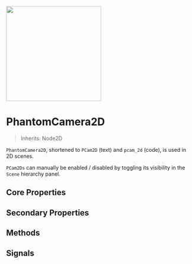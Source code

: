 <img src="/assets/icons/phantom-camera-2D.svg" height="256" width="256"/>

# PhantomCamera2D
> Inherits: Node2D

`PhantomCamera2D`, shortened to `PCam2D` (text) and `pcam_2d` (code), is used in 2D scenes.

`PCam2Ds` can manually be enabled / disabled by toggling its visibility in the `Scene` hierarchy panel.

## Core Properties
<div class="property-core-group">
<PropertyCore propertyName="Priority" propertyPageLink="../priority" propertyIcon="feature-priority.svg">
<template v-slot:propertyDescription>

Determines which `PCam2D` should be controlling the `Camera2D`.

</template>
</PropertyCore>

<PropertyCore propertyName="Follow Mode" propertyPageLink="../follow-modes/overview" propertyIcon="feature-follow.svg">
<template v-slot:propertyDescription>

Enables the `PCam2D` to follow specific target(s) using various logics.

</template>
</PropertyCore>

<PropertyCore propertyName="Tween" propertyPageLink="../tween" propertyIcon="feature-tween.svg">
<template v-slot:propertyDescription>

Determines how the `Camera2D` should tween to this `PCam2D` upon becoming active.

</template>
</PropertyCore>
</div>

## Secondary Properties
<!-- @include: ./parts/phantom-camera-properties.md -->

<Property propertyName="zoom" propertyType="Vector2" propertyDefault="Vector2(1,1)">
<template v-slot:propertyDescription>

Applies a zoom amount to the `PCam2D`, which will override the `Zoom` property of the `Camera2D` node.

</template>
<template v-slot:setMethod>

`void` set_zoom(`Vector2` zoom)

</template>
<template v-slot:setExample>

::: details Example
```gdscript
pcam.set_zoom(Vector2(1.5, 1.5))
```
:::

</template>
<template v-slot:getMethod>

`Vector2` get_zoom()

</template>
<template v-slot:getExample>

::: details Example
```gdscript
pcam.get_zoom()
```
:::

</template>
</Property>




<Property propertyName="frame_preview" propertyType="bool" propertyDefault="true">
<template v-slot:propertyDescription>

Enables a preview of what the `PCam2D` will see in the scene. It works identically to how a `Camera2D` shows which area will be visible during runtime. Likewise, this too will be affected by the `Zoom` property and the `Viewport Width` and `Viewport Height` defined in the `Project Settings`.

</template>
</Property>




<Property propertyName="snap_to_pixel" propertyType="bool" propertyDefault="false">
<template v-slot:propertyDescription>

If enabled, will make the `Camera2D` always snap to whole pixels.

This should be particularly useful in pixel art projects, where assets should always be aligned to the monitor's pixels to avoid unintended stretching.

::: info Note
This is not an intended solution for making a camera pixel perfect. That is a more complex issue to solve.
:::

</template>
<template v-slot:setMethod>

`void` set_snap_to_pixel(`bool` enable)

</template>
<template v-slot:setExample>

::: details Example
```gdscript
pcam.set_snap_to_pixel(true)
```
:::

</template>
<template v-slot:getMethod>

`bool` get_snap_to_pixel()

</template>
<template v-slot:getExample>

::: details Example
```gdscript
pcam.get_snap_to_pixel()
```
:::

</template>
</Property>




<Property propertyName="draw_limits" propertyType="bool" propertyDefault="false">
<template v-slot:propertyDescription>

Shows the `Camera2D`'s built-in limit border. The `Camera2D` can move around anywhere within it.

</template>
</Property>




<Property propertyName="limit_left" propertyType="int" propertyDefault="-10000000">
<template v-slot:propertyDescription>

Defines the left side of the `Camera2D` limit. The camera will not be able to move past this point.

</template>

<template v-slot:setMethod>

`void` set_limit_left(`int` value)

`void` set_limit(`int` side, `int` value)

</template>

<template v-slot:setExample>

::: details Example
```gdscript
# Shorthand
pcam.set_limit_left(200)

# General Side setter
pcam.set_limit(SIDE_LEFT, 200)
```
:::

</template>

<template v-slot:getMethod>

`int` get_limit_left()

`int` get_limit(`int` side)

</template>

<template v-slot:getExample>

::: details Example
```gdscript
# Shorthand
pcam.get_limit_left()

# General Side getter
pcam.get_limit(SIDE_LEFT)
```
:::

</template>
</Property>




<Property propertyName="limit_top" propertyType="int" propertyDefault="-10000000">
<template v-slot:propertyDescription>

Defines the top side of the `Camera2D` limit. The camera will not be able to move past this point.

</template>

<template v-slot:setMethod>

`void` set_limit_top(`int` value)

`void` set_limit(`int` side, `int` value)

</template>

<template v-slot:setExample>

::: details Example
```gdscript
# Shorthand
pcam.set_limit_top(200)

# General Side setter
pcam.set_limit(SIDE_TOP, 200)
```
:::

</template>

<template v-slot:getMethod>

`int` get_limit_top()

`int` get_limit(`int` side)

</template>

<template v-slot:getExample>

::: details Example
```gdscript
# Shorthand
pcam.get_limit_top()

# General Side getter
pcam.get_limit(SIDE_TOP)
```
:::

</template>
</Property>




<Property propertyName="limit_right" propertyType="int" propertyDefault="10000000">
<template v-slot:propertyDescription>

Defines the right side of the `Camera2D` limit. The camera will not be able to move past this point.

</template>

<template v-slot:setMethod>

`void` set_limit_right(`int` value)

`void` set_limit(`int` side, `int` value)

</template>

<template v-slot:setExample>

::: details Example
```gdscript
## Shorthand
pcam.set_limit_right(200)

## General Side setter
pcam.set_limit(SIDE_RIGHT, 200)
```
:::

</template>

<template v-slot:getMethod>

`int` get_limit_right()

`int` get_limit(`int` side)

</template>

<template v-slot:getExample>

::: details Example
```gdscript
# Shorthand
pcam.get_limit_right()

# General Side getter
pcam.get_limit(SIDE_RIGHT)
```
:::

</template>
</Property>




<Property propertyName="limit_bottom" propertyType="int" propertyDefault="10000000">
<template v-slot:propertyDescription>

Defines the bottom side of the `Camera2D` limit. The camera will not be able to move past this point.

</template>

<template v-slot:setMethod>

`void` set_limit_bottom(`int` value)

`void` set_limit(`int` side, `int` value)

</template>

<template v-slot:setExample>

::: details Example
```gdscript
# Shorthand
pcam.set_limit_bottom(200)

# General Side setter
pcam.set_limit(SIDE_BOTTOM, 200)
```
:::

</template>

<template v-slot:getMethod>

`int` get_limit_bottom()

`int` get_limit(`int` side)

</template>

<template v-slot:getExample>

::: details Example
```gdscript
# Shorthand
pcam.get_limit_bottom()

# General Side getter
pcam.get_limit(SIDE_BOTTOM)
```
:::

</template>
</Property>




<Property propertyName="limit_target" propertyType="NodePath" propertyDefault="null">
<template v-slot:propertyDescription>

Allows for setting either a `TileMap` / `TileMapLayer` or `CollisionShape2D` node to automatically apply a limit size instead of manually adjusting the `Left`, `Top`, `Right` and `Left` properties.

**TileMap / TileMapLayer**

The `Limit` will update after the `TileSet` of the `TileMap` / `TileMapLayer`  has changed.

_Note:_ The limit size will only update after closing the `TileMap` / `TileMapLayer` editor bottom panel.

**CollisionShape2D**

The limit will update in realtime as the `Shape2D` changes its size whilst in the editor.

_Note:_ For performance reasons, resizing the `Shape2D` while running the game will _not_ change the `Limit` sides.

</template>

<template v-slot:setMethod>

`void` set_limit_target(`NodePath` target)

</template>
<template v-slot:setExample>

::: details Example
```gdscript
# TileMap / TileMapLayer node
pcam.set_limit_target(tile_map_node)

# CollisionShape2D node
pcam.set_limit_target(collision_shape_2d_node)
```
:::

</template>
<template v-slot:getMethod>

`NodePath` get_limit_target()

</template>
<template v-slot:getExample>

::: details Example
```gdscript
pcam.get_limit_target()
```
:::

</template>
</Property>


<Property propertyName="limit_margin" propertyType="Vector4i" propertyDefault="Vector4i(0,0,0,0)">
<template v-slot:propertyDescription>

Applies an offset to the `TileMap / TileMapLayer Limit` or `Shape2D Limit`.

The values go from `Left`, `Top`, `Right` and `Bottom`.

The values can be either positive or negative, which will decrease and increase the limit size respectively.

</template>

<template v-slot:setMethod>

`void` set_limit_margin(`Vector4i` margin)

</template>
<template v-slot:setExample>

::: details Example
```gdscript
pcam.set_limit_margin(Vector4i(200, -200, 200, -200))
```
:::

</template>
<template v-slot:getMethod>

`TileMap / TileMapLayer` get_limit_margin()

</template>
<template v-slot:getExample>

::: details Example
```gdscript
pcam.get_limit_margin()
```
:::

</template>
</Property>




<Property propertyName="noise" propertyType="PhantomCameraNoise2D" propertyDefault="null">
<template v-slot:propertyDescription>

Applies a noise, or shake, to a `Camera2D`.
Once set, the noise will run continuously after the tween to the `PhantomCamera2D` is complete.

</template>

<template v-slot:setMethod>

`void` set_noise(`PhantomCameraNoise2D` value)

</template>
<template v-slot:setExample>

::: details Example
```gdscript
pcam.set_noise(noise_resource)
```
:::

</template>
<template v-slot:getMethod>

`int` get_noise()

</template>
<template v-slot:getExample>

::: details Example
```gdscript
pcam.get_noise()
```
:::

</template>
</Property>




<Property propertyName="preview_noise" propertyType="bool" propertyDefault="true">
<template v-slot:propertyDescription>

If **true**, will trigger the noise while in the editor.

Useful in cases where you want to temporarily disabled the noise in the editor without removing
the resource.

This property has no effect on runtime behaviour.

</template>
</Property>




<Property propertyName="noise_emitter_layer" propertyType="int" propertyDefault="0">
<template v-slot:propertyDescription>

Enable a corresponding layer for a [PhantomCameraNoiseEmitter2D noise_emitter_layer](/noise/phantom-camera-noise-emitter-2d#noise_emitter_layer) to make this `PhantomCamera2D` be affected by it.

Enabling multiple corresponding layers on the same `PhantomCamera2D` causes no additional effect.

**Note:** The layer value uses a bitmask.

::: tip Tip
A helper function also exists called `set_noise_emitter_layer_value()`, where you can supply a specific layer number and then enable / disable it (see setter example below). Use this if you prefer not supply bitmask values.
:::

</template>

<template v-slot:setMethod>

`void` set_noise_emitter_layer(`int` value)

`void` set_noise_emitter_layer_value(`int` layer, `bool` enabled)

</template>
<template v-slot:setExample>

::: details Example
```gdscript
## Bitmask assignment
pcam.set_noise_emitter_layer(10) # Enables the 2nd and 4th layer using a bitmask value

## Specific layer change
pcam.set_noise_emitter_layer_value(4, true) # Enables the 4th layer
```
:::

</template>
<template v-slot:getMethod>

`int` get_noise_emitter_layer()

</template>
<template v-slot:getExample>

::: details Example
```gdscript
pcam.get_noise_emitter_layer() # Returns the layer value as a bitmask
```
:::

</template>
</Property>


## Methods

<Property propertyName="emit_noise" propertyType="Transform2D" propertyDefault="Transform2D()">
<template v-slot:propertyDescription>

Emits a noise based on a custom `Transform2D` value.

Use this function if you wish to make use of external noise patterns from, for example, other addons.

</template>

<template v-slot:setMethod>

`void` emit_noise(`Transform2D` value)

</template>
<template v-slot:setExample>

::: details Example
```gdscript
pcam.emit_noise(transform_value)
```
:::

</template>
</Property>


## Signals

<Signal signalRef="became_active">
<template v-slot:signalName>
became_active
</template>
<template v-slot:signalDescription>

Emitted when the `PCam` becomes active.

</template>
</Signal>




<Signal signalRef="became_inactive">
<template v-slot:signalName>
became_inactive
</template>
<template v-slot:signalDescription>

Emitted when the `PCam` becomes inactive.

</template>
</Signal>




<Signal signalRef="dead_zone_changed">
<template v-slot:signalName>
dead_zone_changed
</template>
<template v-slot:signalDescription>

Emitted when the dead zone changes when in [Framed Follow](/follow-modes/framed) mode.

</template>
</Signal>




<Signal signalRef="dead_zone_reached">
<template v-slot:signalName>
dead_zone_reached
</template>
<template v-slot:signalDescription>

Emitted when a target touches the edge of the dead zone in [Framed Follow](/follow-modes/framed) mode.

</template>
</Signal>




<Signal signalRef="follow_target_changed">
<template v-slot:signalName>
follow_target_changed
</template>
<template v-slot:signalDescription>

Emitted when the `follow target` changes.

</template>
</Signal>




<Signal signalRef="is_tweening">
<template v-slot:signalName>
is_tweening
</template>
<template v-slot:signalDescription>

Emitted when the `Camera` is being tweened.

</template>
</Signal>




<Signal signalRef="tween_started">
<template v-slot:signalName>
tween_started
</template>
<template v-slot:signalDescription>

Emitted when the `Camera` starts to tween to the `PCam`.

</template>
</Signal>




<Signal signalRef="tween_interrupted">
<template v-slot:signalName>
tween_interrupted (<code>PhantomCamera</code>: pcam)
</template>

<template v-slot:signalDescription>

Emitted when the tween is interrupted due to another `PCam` becoming active.

The argument is the `PCam` that interrupted the tween.

</template>
</Signal>




<Signal signalRef="tween_completed">
<template v-slot:signalName>
tween_completed
</template>
<template v-slot:signalDescription>

Emitted when the `Camera` completes its tween to the `PCam`.

</template>
</Signal>
